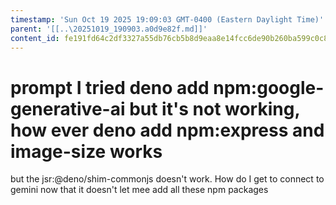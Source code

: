 ```yaml
---
timestamp: 'Sun Oct 19 2025 19:09:03 GMT-0400 (Eastern Daylight Time)'
parent: '[[..\20251019_190903.a0d9e82f.md]]'
content_id: fe191fd64c2df3327a55db76cb5b8d9eaa8e14fcc6de90b260ba599c0c8ad0c4
---
```


# prompt I tried deno add npm:google-generative-ai but it's not working, how ever deno add npm:express and image-size works

but the jsr:@deno/shim-commonjs doesn't work. How do I get to connect to gemini now that it doesn't let mee add all these npm packages
